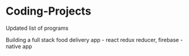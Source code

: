 # Coding-Projects
Updated list of programs

Building a full stack food delivery app - react redux reducer, firebase - native app

